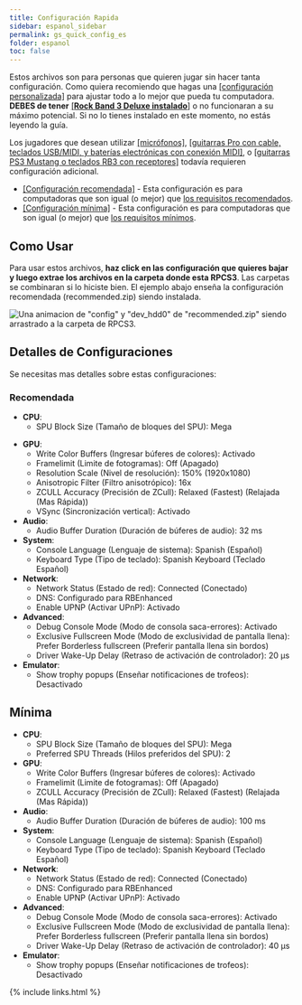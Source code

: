 ```yaml
---
title: Configuración Rapida
sidebar: espanol_sidebar
permalink: gs_quick_config_es
folder: espanol
toc: false
---
```


Estos archivos son para personas que quieren jugar sin hacer tanta configuración. Como quiera recomiendo que hagas una [[configuración personalizada]](https://rb3pc.milohax.org/espanol/configuracionpersonalizada/#creando-una-configuraci%C3%B3n-personalizada) para ajustar todo a lo mejor que pueda tu computadora.  
**DEBES de tener** [[**Rock Band 3 Deluxe instalado**]](https://rb3dx.milohax.org/install_es) o no funcionaran a su máximo potencial. Si no lo tienes instalado en este momento, no estás leyendo la guía.

Los jugadores que desean utilizar [[micrófonos]](https://rb3pc.milohax.org/espanol/configuracionpersonalizada#audio), [[guitarras Pro con cable, teclados USB/MIDI, y baterías electrónicas con conexión MIDI]](https://rb3pc.milohax.org/espanol/configuracionpersonalizada#io), o [[guitarras PS3 Mustang o teclados RB3 con receptores]](https://rb3pc.milohax.org/espanol/conexiondirecta/) todavía requieren configuración adicional.

* [[Configuración recomendada]](https://github.com/hmxmilohax/rb3-pc/raw/main/config/customconfig/recommended_es.zip) - Esta configuración es para computadoras que son igual (o mejor) que [los requisitos recomendados](https://rb3pc.milohax.org/espanol/requisitos/).
* [[Configuración mínima]](https://github.com/hmxmilohax/rb3-pc/raw/main/config/customconfig/minimum_es.zip) - Esta configuración es para computadoras que son igual (o mejor) que [los requisitos mínimos](https://rb3pc.milohax.org/espanol/requisitos/).

## Como Usar

Para usar estos archivos, **haz click en las configuración que quieres bajar y luego extrae los archivos en la carpeta donde esta RPCS3**. Las carpetas se combinaran si lo hiciste bien.
El ejemplo abajo enseña la configuración recomendada (recommended.zip) siendo instalada.

![Una animacion de "config" y "dev_hdd0" de "recommended.zip" siendo arrastrado a la carpeta de RPCS3.](https://carlmylo.github.io/docu-rpcs3/images/cust/quickconf.gif "Recommended.zip")

## Detalles de Configuraciones

Se necesitas mas detalles sobre estas configuraciones:

### Recomendada

* **CPU**:
	- SPU Block Size (Tamaño de bloques del SPU): Mega
- **GPU**:
	- Write Color Buffers (Ingresar búferes de colores): Activado
	- Framelimit (Limite de fotogramas): Off (Apagado)
	- Resolution Scale (Nivel de resolución): 150% (1920x1080)
	- Anisotropic Filter (Filtro anisotrópico): 16x
	- ZCULL Accuracy (Precisión de ZCull): Relaxed (Fastest) (Relajada (Mas Rápida))
	- VSync (Sincronización vertical): Activado
- **Audio**:
	- Audio Buffer Duration (Duración de búferes de audio): 32 ms
- **System**:
	- Console Language (Lenguaje de sistema): Spanish (Español)
	- Keyboard Type (Tipo de teclado): Spanish Keyboard (Teclado Español)
- **Network**:
	- Network Status (Estado de red): Connected (Conectado)
	- DNS: Configurado para RBEnhanced
	- Enable UPNP (Activar UPnP): Activado
- **Advanced**:
	- Debug Console Mode (Modo de consola saca-errores): Activado
	- Exclusive Fullscreen Mode (Modo de exclusividad de pantalla llena): Prefer Borderless fullscreen (Preferir pantalla llena sin bordos)
	- Driver Wake-Up Delay (Retraso de activación de controlador): 20 µs
- **Emulator**:
	- Show trophy popups (Enseñar notificaciones de trofeos): Desactivado

## Mínima

- **CPU**:
	- SPU Block Size (Tamaño de bloques del SPU): Mega
	- Preferred SPU Threads (Hilos preferidos del SPU): 2
- **GPU**:
	- Write Color Buffers (Ingresar búferes de colores): Activado
	- Framelimit (Limite de fotogramas): Off (Apagado)
	- ZCULL Accuracy (Precisión de ZCull): Relaxed (Fastest) (Relajada (Mas Rápida))
- **Audio**:
	- Audio Buffer Duration (Duración de búferes de audio): 100 ms
- **System**:
	- Console Language (Lenguaje de sistema): Spanish (Español)
	- Keyboard Type (Tipo de teclado): Spanish Keyboard (Teclado Español)
- **Network**:
	- Network Status (Estado de red): Connected (Conectado)
	- DNS: Configurado para RBEnhanced
	- Enable UPNP (Activar UPnP): Activado
- **Advanced**:
	- Debug Console Mode (Modo de consola saca-errores): Activado
	- Exclusive Fullscreen Mode (Modo de exclusividad de pantalla llena): Prefer Borderless fullscreen (Preferir pantalla llena sin bordos)
	- Driver Wake-Up Delay (Retraso de activación de controlador): 40 µs
- **Emulator**:
	- Show trophy popups (Enseñar notificaciones de trofeos): Desactivado

{% include links.html %}